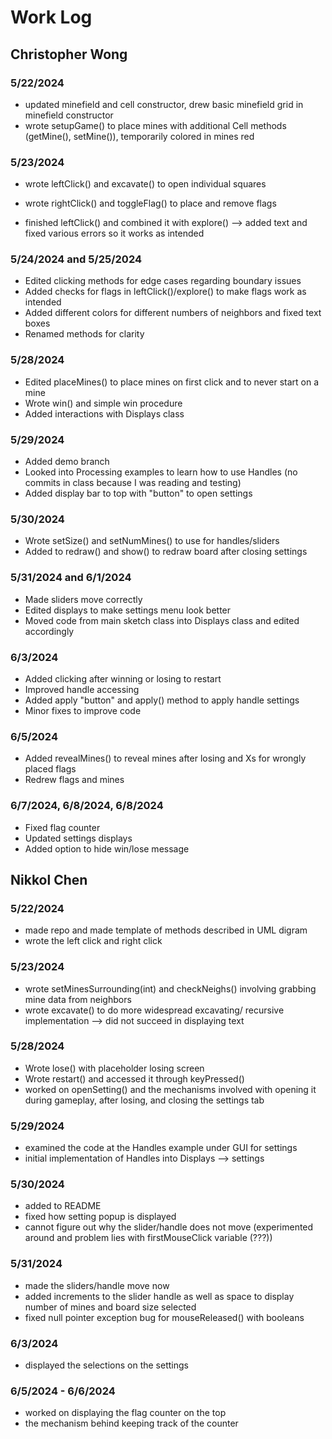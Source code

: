 # Work Log

## Christopher Wong

### 5/22/2024

- updated minefield and cell constructor, drew basic minefield grid in minefield constructor
- wrote setupGame() to place mines with additional Cell methods (getMine(), setMine()), temporarily colored in mines red

### 5/23/2024

- wrote leftClick() and excavate() to open individual squares
- wrote rightClick() and toggleFlag() to place and remove flags

- finished leftClick() and combined it with explore() --> added text and fixed various errors so it works as intended

### 5/24/2024 and 5/25/2024

- Edited clicking methods for edge cases regarding boundary issues
- Added checks for flags in leftClick()/explore() to make flags work as intended
- Added different colors for different numbers of neighbors and fixed text boxes
- Renamed methods for clarity

### 5/28/2024

- Edited placeMines() to place mines on first click and to never start on a mine
- Wrote win() and simple win procedure
- Added interactions with Displays class

### 5/29/2024

- Added demo branch
- Looked into Processing examples to learn how to use Handles (no commits in class because I was reading and testing)
- Added display bar to top with "button" to open settings

### 5/30/2024

- Wrote setSize() and setNumMines() to use for handles/sliders
- Added to redraw() and show() to redraw board after closing settings

### 5/31/2024 and 6/1/2024

- Made sliders move correctly
- Edited displays to make settings menu look better
- Moved code from main sketch class into Displays class and edited accordingly

### 6/3/2024

- Added clicking after winning or losing to restart
- Improved handle accessing
- Added apply "button" and apply() method to apply handle settings
- Minor fixes to improve code

### 6/5/2024

- Added revealMines() to reveal mines after losing and Xs for wrongly placed flags
- Redrew flags and mines

### 6/7/2024, 6/8/2024, 6/8/2024

- Fixed flag counter
- Updated settings displays
- Added option to hide win/lose message

## Nikkol Chen

### 5/22/2024

- made repo and made template of methods described in UML digram
- wrote the left click and right click

### 5/23/2024

- wrote setMinesSurrounding(int) and checkNeighs() involving grabbing mine data from neighbors
- wrote excavate() to do more widespread excavating/ recursive implementation --> did not succeed in displaying text

### 5/28/2024
- Wrote lose() with placeholder losing screen
- Wrote restart() and accessed it through keyPressed()
- worked on openSetting() and the mechanisms involved with opening it during gameplay, after losing, and closing the settings tab

### 5/29/2024
- examined the code at the Handles example under GUI for settings
- initial implementation of Handles into Displays --> settings

### 5/30/2024
- added to README
- fixed how setting popup is displayed
- cannot figure out why the slider/handle does not move (experimented around and problem lies with firstMouseClick variable (???))

### 5/31/2024
- made the sliders/handle move now
- added increments to the slider handle as well as space to display number of mines and board size selected
- fixed null pointer exception bug for mouseReleased() with booleans

### 6/3/2024
- displayed the selections on the settings

### 6/5/2024 - 6/6/2024
- worked on displaying the flag counter on the top
- the mechanism behind keeping track of the counter

